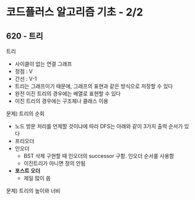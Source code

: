 # 코드플러스 알고리즘 기초 - 2/2
## 620 - 트리


트리
- 사이클이 없는 연결 그래프
- 정점 : V
- 간선 : V-1
- 트리는 그래프이기 때문에, 그래프의 표현과 같은 방식으로 저장할 수 있다
- 완전 이진 트리의 경우에는 배열로 표현할 수 있다
- 이진 트리의 경우에는 구조체나 클래스 이용



문제) 트리의 순회
- 노드 방문 처리를 언제할 것이냐에 따라 DFS는 아래와 같이 3가지 출력 순서가 있다
- 프리오더
- 인오더
    - BST 삭제 구현할 때 인오더의 successor 구함. 인오더 순서를 사용함
    - 이진트리가 아니면 정의 안됨
- **포스트 오더**
    - 제일 많이 씀



문제) 트리의 높이와 너비

